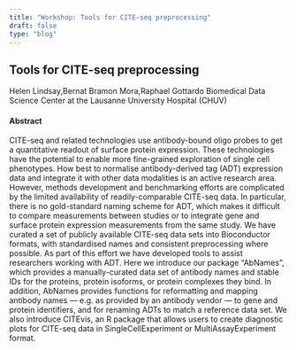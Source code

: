 ```yaml
---
title: "Workshop: Tools for CITE-seq preprocessing"
draft: false
type: "blog"
---
```


## Tools for CITE-seq preprocessing
Helen Lindsay,Bernat Bramon Mora,Raphael Gottardo
Biomedical Data Science Center at the Lausanne University Hospital (CHUV)

#### Abstract

CITE-seq and related technologies use antibody-bound oligo probes to get a quantitative readout of surface protein expression. These technologies have the potential to enable more fine-grained exploration of single cell phenotypes. How best to normalise antibody-derived tag (ADT) expression data and integrate it with other data modalities is an active research area. However, methods development and benchmarking efforts are complicated by the limited availability of readily-comparable CITE-seq data. In particular, there is no gold-standard naming scheme for ADT, which makes it difficult to compare measurements between studies or to integrate gene and surface protein expression measurements from the same study. We have curated a set of publicly available CITE-seq data sets into Bioconductor formats, with standardised names and consistent preprocessing where possible. As part of this effort we have developed tools to assist researchers working with ADT. Here we introduce our package “AbNames”, which provides a manually-curated data set of antibody names and stable IDs for the proteins, protein isoforms, or protein complexes they bind. In addition, AbNames provides functions for reformatting and mapping antibody names — e.g. as provided by an antibody vendor — to gene and protein identifiers, and for renaming ADTs to match a reference data set. We also introduce CITEvis, an R package that allows users to create diagnostic plots for CITE-seq data in SingleCellExperiment or MultiAssayExperiment format.
